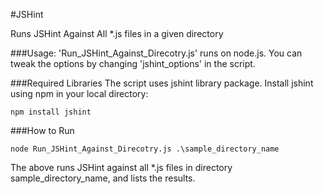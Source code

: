 #JSHint

Runs JSHint Against All *.js files in a given directory

###Usage:
'Run_JSHint_Against_Direcotry.js' runs on node.js. You can tweak the options by changing 'jshint_options' in the script. 

###Required Libraries
The script uses jshint library package. Install jshint using npm in your local directory: 
	
	npm install jshint
		
###How to Run 
		
	node Run_JSHint_Against_Direcotry.js .\sample_directory_name
				
The above runs JSHint against all *.js files in directory sample_directory_name, and lists the results. 